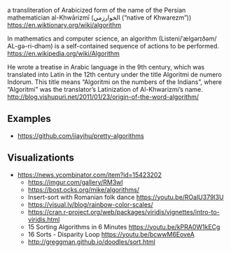 a transliteration of Arabicized form of the name of the Persian mathematician al-Khwārizmī (الخوارزمي (“native of Khwarezm”)) https://en.wiktionary.org/wiki/algorithm

In mathematics and computer science, an algorithm (Listeni/ˈælɡərɪðəm/ AL-gə-ri-dhəm) is a self-contained sequence of actions to be performed.
https://en.wikipedia.org/wiki/Algorithm

He wrote a treatise in Arabic language in the 9th century, which was translated into Latin in the 12th century under the title Algoritmi de numero Indorum. This title means “Algoritmi on the numbers of the Indians”, where “Algoritmi” was the translator’s Latinization of Al-Khwarizmi’s name.
http://blog.vishupuri.net/2011/01/23/origin-of-the-word-algorithm/

## Examples

- https://github.com/jiayihu/pretty-algorithms

## Visualizationts

- https://news.ycombinator.com/item?id=15423202
  - https://imgur.com/gallery/RM3wl
  - https://bost.ocks.org/mike/algorithms/
  - Insert-sort with Romanian folk dance https://youtu.be/ROalU379l3U
  - https://visual.ly/blog/rainbow-color-scales/
  - https://cran.r-project.org/web/packages/viridis/vignettes/intro-to-viridis.html
  - 15 Sorting Algorithms in 6 Minutes https://youtu.be/kPRA0W1kECg
  - 16 Sorts - Disparity Loop https://youtu.be/bcwwM6EoveA
  - http://greggman.github.io/doodles/sort.html
